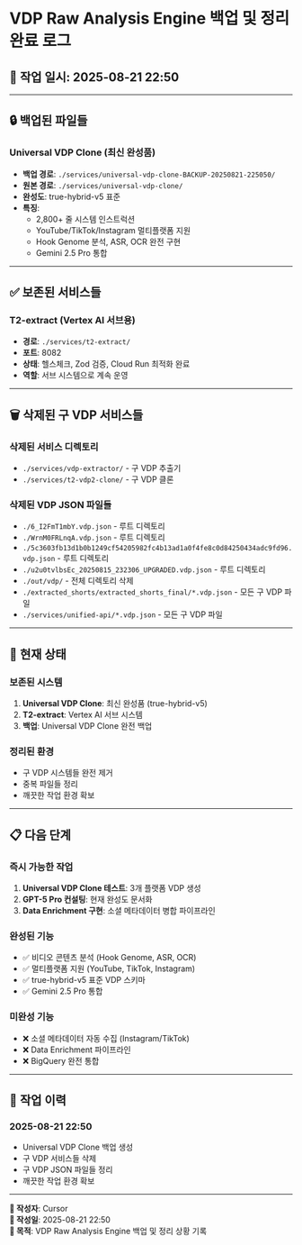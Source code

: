 # VDP Raw Analysis Engine 백업 및 정리 완료 로그

## 📅 **작업 일시**: 2025-08-21 22:50

---

## 🔒 **백업된 파일들**

### **Universal VDP Clone (최신 완성품)**
- **백업 경로**: `./services/universal-vdp-clone-BACKUP-20250821-225050/`
- **원본 경로**: `./services/universal-vdp-clone/`
- **완성도**: true-hybrid-v5 표준
- **특징**:
  - 2,800+ 줄 시스템 인스트럭션
  - YouTube/TikTok/Instagram 멀티플랫폼 지원
  - Hook Genome 분석, ASR, OCR 완전 구현
  - Gemini 2.5 Pro 통합

---

## ✅ **보존된 서비스들**

### **T2-extract (Vertex AI 서브용)**
- **경로**: `./services/t2-extract/`
- **포트**: 8082
- **상태**: 헬스체크, Zod 검증, Cloud Run 최적화 완료
- **역할**: 서브 시스템으로 계속 운영

---

## 🗑️ **삭제된 구 VDP 서비스들**

### **삭제된 서비스 디렉토리**
- `./services/vdp-extractor/` - 구 VDP 추출기
- `./services/t2-vdp2-clone/` - 구 VDP 클론

### **삭제된 VDP JSON 파일들**
- `./6_I2FmT1mbY.vdp.json` - 루트 디렉토리
- `./WrnM0FRLnqA.vdp.json` - 루트 디렉토리
- `./5c3603fb13d1b0b1249cf54205982fc4b13ad1a0f4fe8c0d84250434adc9fd96.vdp.json` - 루트 디렉토리
- `./u2u0tvlbsEc_20250815_232306_UPGRADED.vdp.json` - 루트 디렉토리
- `./out/vdp/` - 전체 디렉토리 삭제
- `./extracted_shorts/extracted_shorts_final/*.vdp.json` - 모든 구 VDP 파일
- `./services/unified-api/*.vdp.json` - 모든 구 VDP 파일

---

## 🎯 **현재 상태**

### **보존된 시스템**
1. **Universal VDP Clone**: 최신 완성품 (true-hybrid-v5)
2. **T2-extract**: Vertex AI 서브 시스템
3. **백업**: Universal VDP Clone 완전 백업

### **정리된 환경**
- 구 VDP 시스템들 완전 제거
- 중복 파일들 정리
- 깨끗한 작업 환경 확보

---

## 📋 **다음 단계**

### **즉시 가능한 작업**
1. **Universal VDP Clone 테스트**: 3개 플랫폼 VDP 생성
2. **GPT-5 Pro 컨설팅**: 현재 완성도 문서화
3. **Data Enrichment 구현**: 소셜 메타데이터 병합 파이프라인

### **완성된 기능**
- ✅ 비디오 콘텐츠 분석 (Hook Genome, ASR, OCR)
- ✅ 멀티플랫폼 지원 (YouTube, TikTok, Instagram)
- ✅ true-hybrid-v5 표준 VDP 스키마
- ✅ Gemini 2.5 Pro 통합

### **미완성 기능**
- ❌ 소셜 메타데이터 자동 수집 (Instagram/TikTok)
- ❌ Data Enrichment 파이프라인
- ❌ BigQuery 완전 통합

---

## 🔄 **작업 이력**

### **2025-08-21 22:50**
- Universal VDP Clone 백업 생성
- 구 VDP 서비스들 삭제
- 구 VDP JSON 파일들 정리
- 깨끗한 작업 환경 확보

---

**📝 작성자**: Cursor  
**📅 작성일**: 2025-08-21 22:50  
**🎯 목적**: VDP Raw Analysis Engine 백업 및 정리 상황 기록
